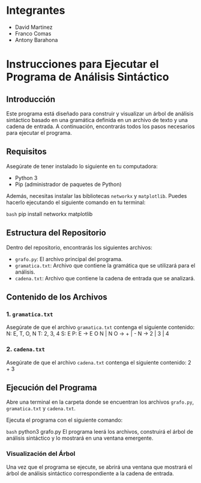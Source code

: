 # Integrantes
- David Martinez
- Franco Comas
- Antony Barahona

# Instrucciones para Ejecutar el Programa de Análisis Sintáctico

## Introducción

Este programa está diseñado para construir y visualizar un árbol de análisis sintáctico basado en una gramática definida en un archivo de texto y una cadena de entrada. A continuación, encontrarás todos los pasos necesarios para ejecutar el programa.

## Requisitos

Asegúrate de tener instalado lo siguiente en tu computadora:

- Python 3
- Pip (administrador de paquetes de Python)

Además, necesitas instalar las bibliotecas `networkx` y `matplotlib`. Puedes hacerlo ejecutando el siguiente comando en tu terminal:

`bash`
pip install networkx matplotlib

## Estructura del Repositorio

Dentro del repositorio, encontrarás los siguientes archivos:

- `grafo.py`: El archivo principal del programa.
- `gramatica.txt`: Archivo que contiene la gramática que se utilizará para el análisis.
- `cadena.txt`: Archivo que contiene la cadena de entrada que se analizará.

## Contenido de los Archivos

### 1. `gramatica.txt`

Asegúrate de que el archivo `gramatica.txt` contenga el siguiente contenido:
N: E, T, O, N T: 2, 3, 4 S: E P: E -> E O N | N O -> + | - N -> 2 | 3 | 4

### 2. `cadena.txt`

Asegúrate de que el archivo `cadena.txt` contenga el siguiente contenido:
2 + 3
## Ejecución del Programa

Abre una terminal en la carpeta donde se encuentran los archivos `grafo.py`, `gramatica.txt` y `cadena.txt`.

Ejecuta el programa con el siguiente comando:

`bash`
python3 grafo.py
El programa leerá los archivos, construirá el árbol de análisis sintáctico y lo mostrará en una ventana emergente.

### Visualización del Árbol
Una vez que el programa se ejecute, se abrirá una ventana que mostrará el árbol de análisis sintáctico correspondiente a la cadena de entrada.
